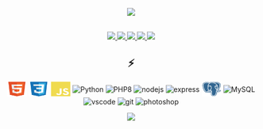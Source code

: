 
 <p  align="center">
  <img src="https://user-images.githubusercontent.com/73097560/115834477-dbab4500-a447-11eb-908a-139a6edaec5c.gif">             
  <br>
<h2 align="center"></h2>
<div align="center">
  <a href="https://github.com/uixss">
    <p align="center">
      <img height="160em" src="https://github-readme-stats.vercel.app/api?username=uixss&show_icons=true&theme=github_dark&hide_border=true" />
      <img height="160em" src="https://github-readme-streak-stats.herokuapp.com/?user=uixss&theme=github-dark-blue&hide_border=true" />
      <img heigth="160em" src="https://github-profile-summary-cards.vercel.app/api/cards/most-commit-language?username=uixss&theme=github_dark&hide_border=true"/>
      <img heigth="160em" src="https://github-profile-summary-cards.vercel.app/api/cards/repos-per-language?username=uixss&theme=github_dark&hide_border=true"/>
      <img height="160em" src="https://github-readme-stats.vercel.app/api/top-langs/?username=uixss&layout=compact&langs_count=7&theme=github_dark&hide_border=true"/>
    </p>
  </a>
 
</div>  
<h2 align="center">⚡</h2>  
<div align="center">

<div>
  <img align="center" title="HTML5" alt="HTML" height="30" width="40" src="https://raw.githubusercontent.com/devicons/devicon/master/icons/html5/html5-original.svg">
  <img align="center" title="CSS" alt="CSS" height="30" width="40" src="https://raw.githubusercontent.com/devicons/devicon/master/icons/css3/css3-original.svg">
  <img align="center" title="JavaScript" alt="Js" height="30" width="40" src="https://raw.githubusercontent.com/devicons/devicon/master/icons/javascript/javascript-plain.svg">
  <img align="center" alt="Python"  height="40" width="40" src="https://upload.wikimedia.org/wikipedia/commons/thumb/c/c3/Python-logo-notext.svg/768px-Python-logo-notext.svg.png" />
  <img align="center" title="PHP8" alt="PHP8" height="30" width="40" src="https://cdn.jsdelivr.net/gh/devicons/devicon/icons/php/php-original.svg">
  <img align="center" title="Nodejs" alt="nodejs" height="30" width="40" src="https://cdn.jsdelivr.net/gh/devicons/devicon/icons/nodejs/nodejs-original.svg">
  <img align="center" title="Express" alt="express" height="30" width="40" src="https://cdn.jsdelivr.net/gh/devicons/devicon/icons/express/express-original.svg">


  <img align="center" title="Postgresql" alt="Postgresql" height="30" width="40" src="https://raw.githubusercontent.com/devicons/devicon/1119b9f84c0290e0f0b38982099a2bd027a48bf1/icons/postgresql/postgresql-plain.svg">
  <img align="center" title="MySQL" alt="MySQL" height="30" width="40" src="https://cdn.jsdelivr.net/gh/devicons/devicon/icons/mysql/mysql-original-wordmark.svg">

  <img align="center" alt="vscode" height="30" width="40" src="https://cdn.jsdelivr.net/gh/devicons/devicon/icons/vscode/vscode-original.svg" />
  <img align="center" alt="git" height="30" width="40" src="https://cdn.jsdelivr.net/gh/devicons/devicon/icons/git/git-original.svg" />
  <img align="center" alt="photoshop" height="30" width="40" src="https://cdn.jsdelivr.net/gh/devicons/devicon/icons/photoshop/photoshop-plain.svg" />


</div>


<p  align="center">
<img src="https://user-images.githubusercontent.com/73097560/115834477-dbab4500-a447-11eb-908a-139a6edaec5c.gif">             
<br>
